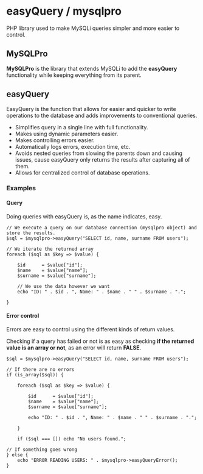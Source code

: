 # easyQuery / mysqlpro
PHP library used to make MySQLi queries simpler and more easier to control.

## MySQLPro
**MySQLPro** is the library that extends MySQLi to add the **easyQuery** functionality while keeping everything from its parent.

## easyQuery
EasyQuery is the function that allows for easier and quicker to write operations to the database and adds improvements to conventional queries.
- Simplifies query in a single line with full functionality.
- Makes using dynamic parameters easier.
- Makes controlling errors easier.
- Automatically logs errors, execution time, etc.
- Avoids nested queries from slowing the parents down and causing issues, cause easyQuery only returns the results after capturing all of them.
- Allows for centralized control of database operations.

### Examples

#### Query

Doing queries with easyQuery is, as the name indicates, easy.

~~~
// We execute a query on our database connection (mysqlpro object) and store the results.
$sql = $mysqlpro->easyQuery("SELECT id, name, surname FROM users");

// We iterate the returned array
foreach ($sql as $key => $value) {

	$id      = $value["id"];
	$name    = $value["name"];
	$surname = $value["surname"];

	// We use the data however we want
	echo "ID: " . $id . ", Name: " . $name . " " . $surname . ".";

}
~~~

#### Error control

Errors are easy to control using the different kinds of return values.

Checking if a query has failed or not is as easy as checking **if the returned value is an array or not**, as an error will return **FALSE**.

~~~
$sql = $mysqlpro->easyQuery("SELECT id, name, surname FROM users");

// If there are no errors
if (is_array($sql)) {

    foreach ($sql as $key => $value) {

        $id      = $value["id"];
        $name    = $value["name"];
        $surname = $value["surname"];

        echo "ID: " . $id . ", Name: " . $name . " " . $surname . ".";

    }

    if ($sql === []) echo "No users found.";

// If something goes wrong
} else {
    echo "ERROR READING USERS: " . $mysqlpro->easyQueryError();
}
~~~